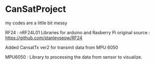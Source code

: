 # CanSatProject
my codes are a little bit messy

RF24 : nRF24L01 Libraries for arduino and Rasberry Pi 
original source : https://github.com/stanleyseow/RF24

Added CansatTx ver2 for transmit data from MPU 6050


MPU6050 : Library to processing the data from sensor to visualize.
